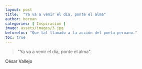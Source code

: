 ```yaml
---
layout: post
title:  "Ya va a venir el día, ponte el alma"
author: hernan
categories: [ Inspiracion ]
image: assets/images/3.jpg
beforetoc: "Que tal llamado a la acción del poeta peruano."
toc: true
---
```

> "Ya va a venir el día, ponte el alma".

César Vallejo
